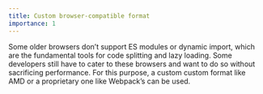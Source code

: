 ```yaml
---
title: Custom browser-compatible format
importance: 1
---
```


Some older browsers don’t support ES modules or dynamic import, which are the fundamental tools for code splitting and lazy loading. Some developers still have to cater to these browsers and want to do so without sacrificing performance. For this purpose, a custom custom format like AMD or a proprietary one like Webpack’s can be used.
